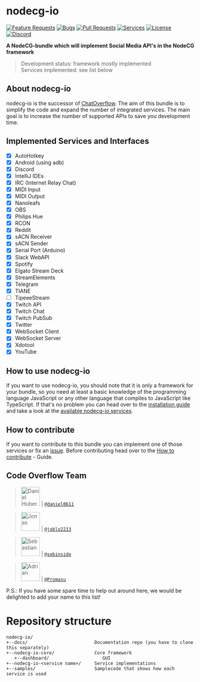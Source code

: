 # nodecg-io

[![Feature Requests](https://img.shields.io/github/issues/codeoverflow-org/nodecg-io/enhancement?label=Feature%20Requests&style=flat-square)](https://github.com/codeoverflow-org/nodecg-io/labels/enhancement)
[![Bugs](https://img.shields.io/github/issues/codeoverflow-org/nodecg-io/bug?label=Bugs&style=flat-square)](https://github.com/codeoverflow-org/nodecg-io/labels/bug)
[![Pull Requests](https://img.shields.io/github/issues-pr/codeoverflow-org/nodecg-io?label=Pull%20Requests&style=flat-square)](https://github.com/codeoverflow-org/nodecg-io/pulls)
[![Services](https://img.shields.io/static/v1?label=Services%20implemented&message=21&color=blue&style=flat-square)](https://nodecg.io/services/)
[![License](https://img.shields.io/github/license/codeoverflow-org/nodecg-io?label=License&style=flat-square)](https://github.com/codeoverflow-org/nodecg-io/blob/master/LICENSE)
[![Discord](https://img.shields.io/badge/discord-join-7289DA.svg?logo=discord&style=flat-square)](https://discord.gg/GEJzxBGRu6)

**A NodeCG-bundle which will implement Social Media API's in the NodeCG framework**

> Development status: framework mostly implemented  
> Services implemented: see list below

## About nodecg-io

nodecg-io is the successor of [ChatOverflow](https://github.com/codeoverflow-org/chatoverflow). The aim of this bundle is to simplify the code and expand the number of integrated services. The main goal is to increase the number of supported APIs to save you development time.

## Implemented Services and Interfaces

-   [x] AutoHotkey
-   [x] Android (using adb)
-   [x] Discord
-   [x] IntelliJ IDEs
-   [x] IRC (Internet Relay Chat)
-   [x] MIDI Input
-   [x] MIDI Output
-   [x] Nanoleafs
-   [x] OBS
-   [x] Philips Hue
-   [x] RCON
-   [x] Reddit
-   [x] sACN Receiver
-   [x] sACN Sender
-   [x] Serial Port (Arduino)
-   [x] Slack WebAPI
-   [x] Spotify
-   [x] Elgato Stream Deck
-   [x] StreamElements
-   [x] Telegram
-   [x] TIANE
-   [ ] TipeeeStream
-   [x] Twitch API
-   [x] Twitch Chat
-   [x] Twitch PubSub
-   [x] Twitter
-   [x] WebSocket Client
-   [x] WebSocket Server
-   [x] Xdotool
-   [x] YouTube

## How to use nodecg-io

If you want to use nodecg-io, you should note that it is only a framework for your bundle, so you need at least a basic knowledge of the programming language JavaScript or any other language that compiles to JavaScript like TypeScript.
If that's no problem you can head over to the [installation guide](https://nodecg.io/getting_started/install/) and take a look at the [available nodecg-io services](https://nodecg.io/services/).

## How to contribute

If you want to contribute to this bundle you can implement one of those services or fix an [issue](https://github.com/codeoverflow-org/nodecg-io/issues). Before contributing head over to the [How to contribute](https://nodecg.io/contribute/contribute/) - Guide.

## Code Overflow Team

> <img src="https://avatars.githubusercontent.com/daniel0611"   height="50px" title="Daniel Huber"/> | [`@daniel0611`](https://github.com/daniel0611)

> <img src="https://avatars.githubusercontent.com/joblo2213"    height="50px" title="Jonas"/> | [`@joblo2213`](https://github.com/joblo2213)

> <img src="https://avatars.githubusercontent.com/sebinside"    height="50px" title="Sebastian"/> | [`@sebinside`](https://github.com/sebinside)

> <img src="https://avatars.githubusercontent.com/Promasu"    height="50px" title="Adrian"/> | [`@Promasu`](https://github.com/Promasu)

P.S.: If you have some spare time to help out around here, we would be delighted to add your name to this list!

# Repository structure

```
nodecg-io/
+--docs/                         Documentation repo (you have to clone this separately)
+--nodecg-io-core/               Core framework
   +--dashboard/                    GUI
+--nodecg-io-<service name>/     Service implementations
+--samples/                      Samplecode that shows how each service is used
```
